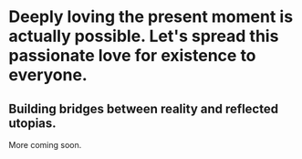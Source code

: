 # Deeply loving the present moment is actually possible. Let's spread this passionate love for existence to everyone.
## Building bridges between reality and reflected utopias.
More coming soon.